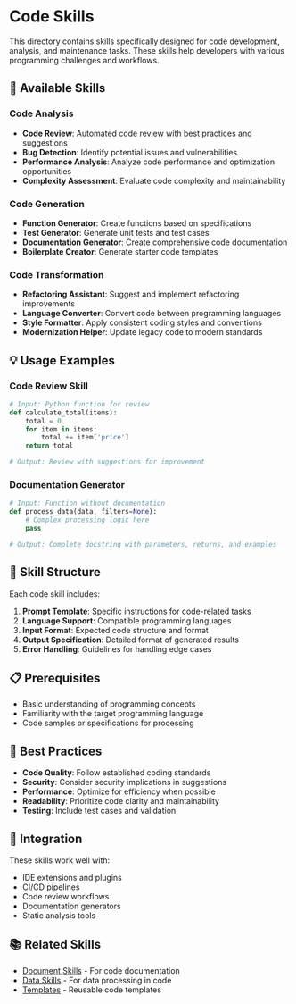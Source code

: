 # Code Skills

This directory contains skills specifically designed for code development, analysis, and maintenance tasks. These skills help developers with various programming challenges and workflows.

## 🚀 Available Skills

### Code Analysis
- **Code Review**: Automated code review with best practices and suggestions
- **Bug Detection**: Identify potential issues and vulnerabilities
- **Performance Analysis**: Analyze code performance and optimization opportunities
- **Complexity Assessment**: Evaluate code complexity and maintainability

### Code Generation
- **Function Generator**: Create functions based on specifications
- **Test Generator**: Generate unit tests and test cases
- **Documentation Generator**: Create comprehensive code documentation
- **Boilerplate Creator**: Generate starter code templates

### Code Transformation
- **Refactoring Assistant**: Suggest and implement refactoring improvements
- **Language Converter**: Convert code between programming languages
- **Style Formatter**: Apply consistent coding styles and conventions
- **Modernization Helper**: Update legacy code to modern standards

## 💡 Usage Examples

### Code Review Skill
```python
# Input: Python function for review
def calculate_total(items):
    total = 0
    for item in items:
        total += item['price']
    return total

# Output: Review with suggestions for improvement
```

### Documentation Generator
```python
# Input: Function without documentation
def process_data(data, filters=None):
    # Complex processing logic here
    pass

# Output: Complete docstring with parameters, returns, and examples
```

## 🔧 Skill Structure

Each code skill includes:

1. **Prompt Template**: Specific instructions for code-related tasks
2. **Language Support**: Compatible programming languages
3. **Input Format**: Expected code structure and format
4. **Output Specification**: Detailed format of generated results
5. **Error Handling**: Guidelines for handling edge cases

## 📋 Prerequisites

- Basic understanding of programming concepts
- Familiarity with the target programming language
- Code samples or specifications for processing

## 🎯 Best Practices

- **Code Quality**: Follow established coding standards
- **Security**: Consider security implications in suggestions
- **Performance**: Optimize for efficiency when possible
- **Readability**: Prioritize code clarity and maintainability
- **Testing**: Include test cases and validation

## 🔗 Integration

These skills work well with:
- IDE extensions and plugins
- CI/CD pipelines
- Code review workflows
- Documentation generators
- Static analysis tools

## 📚 Related Skills

- [Document Skills](../document/) - For code documentation
- [Data Skills](../data/) - For data processing in code
- [Templates](../../templates/) - Reusable code templates